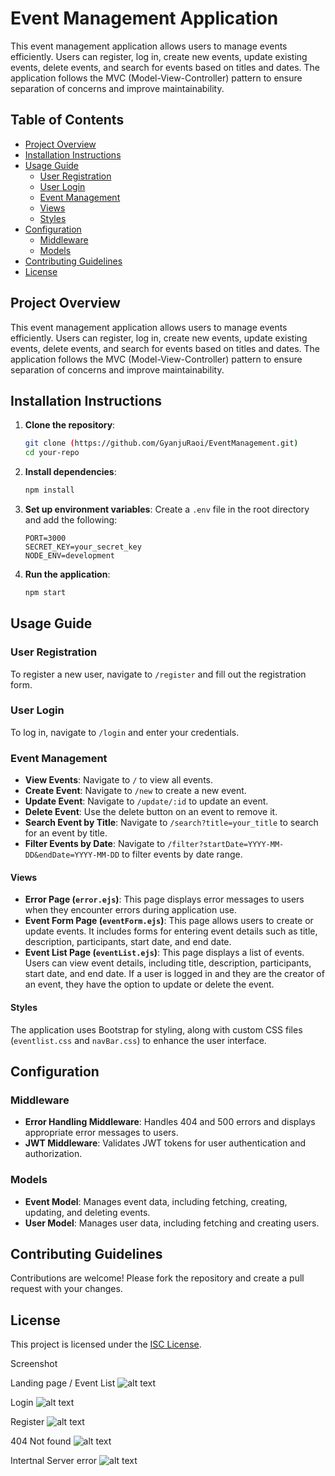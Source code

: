 # Event Management Application

This event management application allows users to manage events efficiently. Users can register, log in, create new events, update existing events, delete events, and search for events based on titles and dates. The application follows the MVC (Model-View-Controller) pattern to ensure separation of concerns and improve maintainability.

## Table of Contents

- [Project Overview](#project-overview)
- [Installation Instructions](#installation-instructions)
- [Usage Guide](#usage-guide)
  - [User Registration](#user-registration)
  - [User Login](#user-login)
  - [Event Management](#event-management)
  - [Views](#views)
  - [Styles](#styles)
- [Configuration](#configuration)
  - [Middleware](#middleware)
  - [Models](#models)
- [Contributing Guidelines](#contributing-guidelines)
- [License](#license)

## Project Overview

This event management application allows users to manage events efficiently. Users can register, log in, create new events, update existing events, delete events, and search for events based on titles and dates. The application follows the MVC (Model-View-Controller) pattern to ensure separation of concerns and improve maintainability.

## Installation Instructions

1. **Clone the repository**:
    ```bash
    git clone (https://github.com/GyanjuRaoi/EventManagement.git)
    cd your-repo
    ```

2. **Install dependencies**:
    ```bash
    npm install
    ```

3. **Set up environment variables**:
    Create a `.env` file in the root directory and add the following:
    ```
    PORT=3000
    SECRET_KEY=your_secret_key
    NODE_ENV=development
    ```

4. **Run the application**:
    ```bash
    npm start
    ```

## Usage Guide

### User Registration

To register a new user, navigate to `/register` and fill out the registration form.

### User Login

To log in, navigate to `/login` and enter your credentials.

### Event Management

- **View Events**: Navigate to `/` to view all events.
- **Create Event**: Navigate to `/new` to create a new event.
- **Update Event**: Navigate to `/update/:id` to update an event.
- **Delete Event**: Use the delete button on an event to remove it.
- **Search Event by Title**: Navigate to `/search?title=your_title` to search for an event by title.
- **Filter Events by Date**: Navigate to `/filter?startDate=YYYY-MM-DD&endDate=YYYY-MM-DD` to filter events by date range.

#### Views

- **Error Page (`error.ejs`)**: This page displays error messages to users when they encounter errors during application use.
- **Event Form Page (`eventForm.ejs`)**: This page allows users to create or update events. It includes forms for entering event details such as title, description, participants, start date, and end date.
- **Event List Page (`eventList.ejs`)**: This page displays a list of events. Users can view event details, including title, description, participants, start date, and end date. If a user is logged in and they are the creator of an event, they have the option to update or delete the event.

#### Styles

The application uses Bootstrap for styling, along with custom CSS files (`eventlist.css` and `navBar.css`) to enhance the user interface.

## Configuration

### Middleware

- **Error Handling Middleware**: Handles 404 and 500 errors and displays appropriate error messages to users.
- **JWT Middleware**: Validates JWT tokens for user authentication and authorization.

### Models

- **Event Model**: Manages event data, including fetching, creating, updating, and deleting events.
- **User Model**: Manages user data, including fetching and creating users.

## Contributing Guidelines

Contributions are welcome! Please fork the repository and create a pull request with your changes.

## License

This project is licensed under the [ISC License](LICENSE).

Screenshot

Landing page / Event List
![alt text](image.png)

Login 
![alt text](image-1.png)

Register
![alt text](image-2.png)

404 Not found
![alt text](image-3.png)

Intertnal Server error
![alt text](image-4.png)
